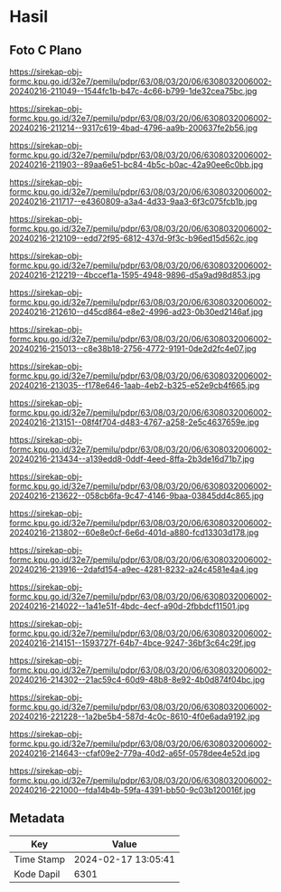 # Hasil

## Foto C Plano

https://sirekap-obj-formc.kpu.go.id/32e7/pemilu/pdpr/63/08/03/20/06/6308032006002-20240216-211049--1544fc1b-b47c-4c66-b799-1de32cea75bc.jpg

https://sirekap-obj-formc.kpu.go.id/32e7/pemilu/pdpr/63/08/03/20/06/6308032006002-20240216-211214--9317c619-4bad-4796-aa9b-200637fe2b56.jpg

https://sirekap-obj-formc.kpu.go.id/32e7/pemilu/pdpr/63/08/03/20/06/6308032006002-20240216-211903--89aa6e51-bc84-4b5c-b0ac-42a90ee6c0bb.jpg

https://sirekap-obj-formc.kpu.go.id/32e7/pemilu/pdpr/63/08/03/20/06/6308032006002-20240216-211717--e4360809-a3a4-4d33-9aa3-6f3c075fcb1b.jpg

https://sirekap-obj-formc.kpu.go.id/32e7/pemilu/pdpr/63/08/03/20/06/6308032006002-20240216-212109--edd72f95-6812-437d-9f3c-b96ed15d562c.jpg

https://sirekap-obj-formc.kpu.go.id/32e7/pemilu/pdpr/63/08/03/20/06/6308032006002-20240216-212219--4bccef1a-1595-4948-9896-d5a9ad98d853.jpg

https://sirekap-obj-formc.kpu.go.id/32e7/pemilu/pdpr/63/08/03/20/06/6308032006002-20240216-212610--d45cd864-e8e2-4996-ad23-0b30ed2146af.jpg

https://sirekap-obj-formc.kpu.go.id/32e7/pemilu/pdpr/63/08/03/20/06/6308032006002-20240216-215013--c8e38b18-2756-4772-9191-0de2d2fc4e07.jpg

https://sirekap-obj-formc.kpu.go.id/32e7/pemilu/pdpr/63/08/03/20/06/6308032006002-20240216-213035--f178e646-1aab-4eb2-b325-e52e9cb4f665.jpg

https://sirekap-obj-formc.kpu.go.id/32e7/pemilu/pdpr/63/08/03/20/06/6308032006002-20240216-213151--08f4f704-d483-4767-a258-2e5c4637659e.jpg

https://sirekap-obj-formc.kpu.go.id/32e7/pemilu/pdpr/63/08/03/20/06/6308032006002-20240216-213434--a139edd8-0ddf-4eed-8ffa-2b3de16d71b7.jpg

https://sirekap-obj-formc.kpu.go.id/32e7/pemilu/pdpr/63/08/03/20/06/6308032006002-20240216-213622--058cb6fa-9c47-4146-9baa-03845dd4c865.jpg

https://sirekap-obj-formc.kpu.go.id/32e7/pemilu/pdpr/63/08/03/20/06/6308032006002-20240216-213802--60e8e0cf-6e6d-401d-a880-fcd13303d178.jpg

https://sirekap-obj-formc.kpu.go.id/32e7/pemilu/pdpr/63/08/03/20/06/6308032006002-20240216-213916--2dafd154-a9ec-4281-8232-a24c4581e4a4.jpg

https://sirekap-obj-formc.kpu.go.id/32e7/pemilu/pdpr/63/08/03/20/06/6308032006002-20240216-214022--1a41e51f-4bdc-4ecf-a90d-2fbbdcf11501.jpg

https://sirekap-obj-formc.kpu.go.id/32e7/pemilu/pdpr/63/08/03/20/06/6308032006002-20240216-214151--1593727f-64b7-4bce-9247-36bf3c64c29f.jpg

https://sirekap-obj-formc.kpu.go.id/32e7/pemilu/pdpr/63/08/03/20/06/6308032006002-20240216-214302--21ac59c4-60d9-48b8-8e92-4b0d874f04bc.jpg

https://sirekap-obj-formc.kpu.go.id/32e7/pemilu/pdpr/63/08/03/20/06/6308032006002-20240216-221228--1a2be5b4-587d-4c0c-8610-4f0e6ada9192.jpg

https://sirekap-obj-formc.kpu.go.id/32e7/pemilu/pdpr/63/08/03/20/06/6308032006002-20240216-214643--cfaf09e2-779a-40d2-a65f-0578dee4e52d.jpg

https://sirekap-obj-formc.kpu.go.id/32e7/pemilu/pdpr/63/08/03/20/06/6308032006002-20240216-221000--fda14b4b-59fa-4391-bb50-9c03b120016f.jpg


## Metadata

| Key        | Value               |
| ---------- | ------------------- |
| Time Stamp | 2024-02-17 13:05:41 |
| Kode Dapil | 6301                |



